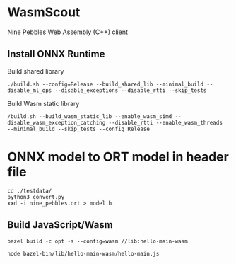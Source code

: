 # WasmScout
Nine Pebbles Web Assembly (C++) client

## Install ONNX Runtime

Build shared library
```shell
./build.sh --config=Release --build_shared_lib --minimal_build --disable_ml_ops --disable_exceptions --disable_rtti --skip_tests
```

Build Wasm static library
```shell
/build.sh --build_wasm_static_lib --enable_wasm_simd --disable_wasm_exception_catching --disable_rtti --enable_wasm_threads  --minimal_build --skip_tests --config Release
```

# ONNX model to ORT model in header file
```shell
cd ./testdata/
python3 convert.py
xxd -i nine_pebbles.ort > model.h
```

## Build JavaScript/Wasm
```shell
bazel build -c opt -s --config=wasm //lib:hello-main-wasm

node bazel-bin/lib/hello-main-wasm/hello-main.js
```